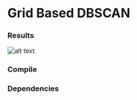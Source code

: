 # Grid Based DBSCAN

### Results
![alt text](https://github.com/arghadeep25/arghadeep25/Grid-Based-DBSCAN/blob/master/results/cluster_1_wo.png)
### Compile

### Dependencies
